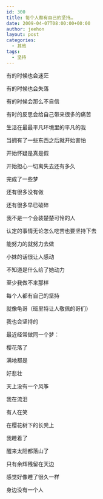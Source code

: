 ```yaml
---
id: 300
title: 每个人都有自己的坚持…
date: 2009-04-07T08:00:00+00:00
author: jeehon
layout: post
categories:
  - 其他
tags:
  - 坚持
---
```

有的时候也会迷茫
  
有的时候也会失落
  
有的时候会那么不自信
  
有时的反思会给自己带来很多的痛苦
  
生活在最最平凡环境里的平凡的我
  
当拥有了一些东西之后就开始害怕
  
开始怀疑是真是假
  
开始担心一切离失去还有多久
  
完成了一些梦
  
还有很多没有做
  
还有很多早已破碎
  
我不是一个会装楚楚可怜的人
  
认定的事情无论怎么吃苦也要坚持下去
  
能努力的就努力去做
  
小妹的话很让人感动
  
不知道是什么给了她动力
  
至少我做不来那样
  
每个人都有自己的坚持
  
就像龟哥（班里特让人敬佩的哥们）
  
我也会坚持的
  
最近经常做同一个梦：
  
樱花落了
  
满地都是
  
好悲壮
  
天上没有一个风筝
  
我在流泪
  
有人在笑
  
在樱花树下的长凳上
  
我睡着了
  
醒来太阳都落山了
  
只有余辉残留在天边
  
感觉好像睡了很久一样
  
身边没有一个人